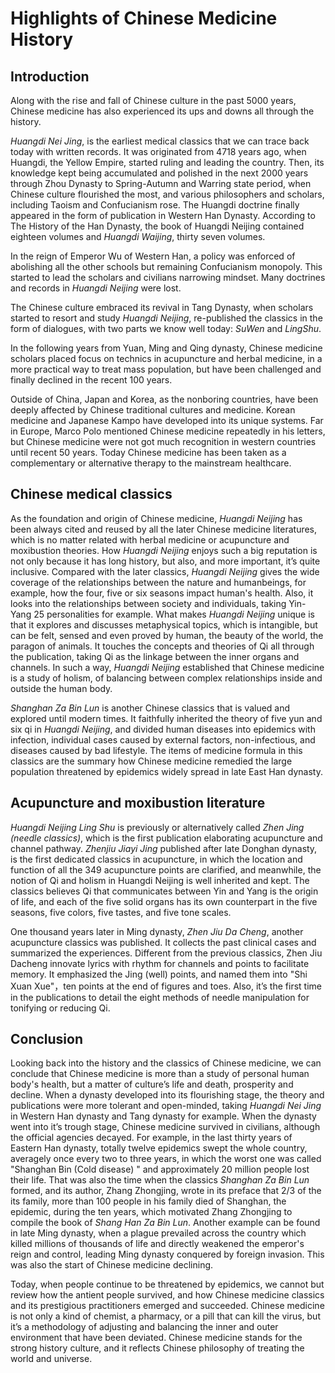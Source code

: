 # Highlights of Chinese Medicine History
## Introduction
Along with the rise and fall of Chinese culture in the past 5000 years, Chinese medicine has also experienced its ups and downs all through the history. 

*Huangdi Nei Jing*, is the earliest medical classics that we can trace back today with written records. It was originated from 4718 years ago, when Huangdi, the Yellow Empire, started ruling and leading the country. Then, its knowledge kept being accumulated and polished in the next 2000 years through Zhou Dynasty to Spring-Autumn and Warring state period, when Chinese culture flourished the most, and various philosophers and scholars, including Taoism and Confucianism rose. The Huangdi doctrine finally appeared in the form of publication in Western Han Dynasty. According to The History of the Han Dynasty, the book of Huangdi Neijing contained eighteen volumes and *Huangdi Waijing*, thirty seven volumes.

In the reign of Emperor Wu of Western Han, a policy was enforced of abolishing all the other schools but remaining Confucianism monopoly. This started to lead the scholars and civilians narrowing mindset. Many doctrines and records in *Huangdi Neijing* were lost.

The Chinese culture embraced its revival in Tang Dynasty, when scholars started to resort and study *Huangdi Neijing*, re-published the classics in the form of dialogues, with two parts we know well today: *SuWen* and *LingShu*.

In the following years from Yuan, Ming and Qing dynasty, Chinese medicine scholars placed focus on technics in acupuncture and herbal medicine, in a more practical way to treat mass population, but have been challenged and finally declined in the recent 100 years.

Outside of China, Japan and Korea, as the nonboring countries, have been deeply affected by Chinese traditional cultures and medicine. Korean medicine and Japanese Kampo have developed into its unique systems. Far in Europe, Marco Polo mentioned Chinese medicine repeatedly in his letters, but Chinese medicine were not got much recognition in western countries until recent 50 years. Today Chinese medicine has been taken as a complementary or alternative therapy to the mainstream healthcare.
## Chinese medical classics

As the foundation and origin of Chinese medicine, *Huangdi Neijing* has been always cited and reused by all the later Chinese medicine literatures, which is no matter related with herbal medicine or acupuncture and moxibustion theories. How *Huangdi Neijing* enjoys such a big reputation is not only because it has long history, but also, and more important, it’s quite inclusive. Compared with the later classics, *Huangdi Neijing* gives the wide coverage of the relationships between the nature and humanbeings, for example, how the four, five or six seasons impact human's health. Also, it looks into the relationships between society and individuals, taking Yin-Yang 25 personalities for example. What makes *Huangdi Neijing* unique is that it explores and discusses metaphysical topics, which is intangible, but can be felt, sensed and even proved by human, the beauty of the world, the paragon of animals. It touches the concepts and theories of Qi all through the publication, taking Qi as the linkage between the inner organs and channels. In such a way, *Huangdi Neijing* established that Chinese medicine is a study of holism, of balancing between complex relationships inside and outside the human body.

*Shanghan Za Bin Lun* is another Chinese classics that is valued and explored until modern times. It faithfully inherited the theory of five yun and six qi in *Huangdi Neijing*, and divided human diseases into epidemics with infection, individual cases caused by external factors, non-infectious, and diseases caused by bad lifestyle. The items of medicine formula in this classics are the summary how Chinese medicine remedied the large population threatened by epidemics widely spread in late East Han dynasty. 
## Acupuncture and moxibustion literature

*Huangdi Neijing Ling Shu* is previously or alternatively called *Zhen Jing (needle classics)*, which is the first publication elaborating acupuncture and channel pathway. *Zhenjiu Jiayi Jing* published after late Donghan dynasty, is the first dedicated classics in acupuncture, in which the location and function of all the 349 acupuncture points are clarified, and meanwhile, the notion of Qi and holism in Huangdi Neijing is well inherited and kept. The classics believes Qi that communicates between Yin and Yang is the origin of life, and each of the five solid organs has its own counterpart in the five seasons, five colors, five tastes, and five tone scales.

One thousand years later in Ming dynasty, *Zhen Jiu Da Cheng*, another acupuncture classics was published. It collects the past clinical cases and summarized the experiences. Different from the previous classics, Zhen Jiu Dacheng innovate lyrics with rhythm for channels and points to facilitate memory. It emphasized the Jing (well) points, and named them into "Shi Xuan Xue"，ten points at the end of figures and toes. Also, it’s the first time in the publications to detail the eight methods of needle manipulation for tonifying or reducing Qi.
## Conclusion
Looking back into the history and the classics of Chinese medicine, we can conclude that Chinese medicine is more than a study of personal human body's health, but a matter of culture’s life and death, prosperity and decline. When a dynasty developed into its flourishing stage, the theory and publications were more tolerant and open-minded, taking *Huangdi Nei Jing* in Western Han dynasty and Tang dynasty for example. When the dynasty went into it’s trough stage, Chinese medicine survived in civilians, although the official agencies decayed. For example, in the last thirty years of Eastern Han dynasty, totally twelve epidemics swept the whole country, averagely once every two to three years, in which the worst one was called "Shanghan Bin (Cold disease) " and approximately 20 million people lost their life. That was also the time when the classics *Shanghan Za Bin Lun* formed, and its author, Zhang Zhongjing, wrote in its preface that 2/3 of the its family, more than 100 people in his family died of Shanghan, the epidemic, during the ten years, which motivated Zhang Zhongjing to compile the book of *Shang Han Za Bin Lun*. Another example can be found in late Ming dynasty, when a plague prevailed across the country which killed millions of thousands of life and directly weakened the emperor's reign and control, leading Ming dynasty conquered by foreign invasion. This was also the start of Chinese medicine declining.

Today, when people continue to be threatened by epidemics, we cannot but review how the antient people survived, and how Chinese medicine classics and its prestigious practitioners emerged and succeeded. Chinese medicine is not only a kind of chemist, a pharmacy, or a pill that can kill the virus, but it’s a methodology of adjusting and balancing the inner and outer environment that have been deviated. Chinese medicine stands for the strong history culture, and it reflects Chinese philosophy of treating the world and universe.


